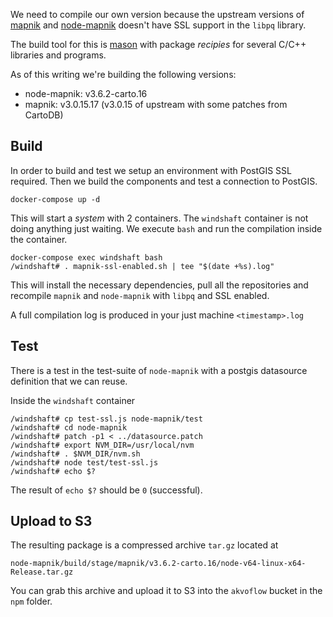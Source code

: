 We need to compile our own version because the upstream versions of
[mapnik](https://github.com/CartoDB/mapnik) and
[node-mapnik](https://github.com/CartoDB/node-mapnik) doesn't have SSL
support in the `libpq` library.

The build tool for this is [mason](https://github.com/CartoDB/mason/)
with package _recipies_ for several C/C++ libraries and programs.

As of this writing we're building the following versions:

* node-mapnik: v3.6.2-carto.16
* mapnik: v3.0.15.17 (v3.0.15 of upstream with some patches from CartoDB)


## Build

In order to build and test we setup an environment with PostGIS SSL required.
Then we build the components and test a connection to PostGIS.

    docker-compose up -d


This will start a _system_ with 2 containers. The `windshaft`
container is not doing anything just waiting. We execute `bash` and
run the compilation inside the container.


	docker-compose exec windshaft bash
	/windshaft# . mapnik-ssl-enabled.sh | tee "$(date +%s).log"

This will install the necessary dependencies, pull all the
repositories and recompile `mapnik` and `node-mapnik` with `libpq` and
SSL enabled.

A full compilation log is produced in your just machine
`<timestamp>.log`

## Test

There is a test in the test-suite of `node-mapnik` with a postgis
datasource definition that we can reuse.

Inside the `windshaft` container

    /windshaft# cp test-ssl.js node-mapnik/test
	/windshaft# cd node-mapnik
	/windshaft# patch -p1 < ../datasource.patch
	/windshaft# export NVM_DIR=/usr/local/nvm
	/windshaft# . $NVM_DIR/nvm.sh
	/windshaft# node test/test-ssl.js
	/windshaft# echo $?

The result of `echo $?` should be `0` (successful).

## Upload to S3

The resulting package is a compressed archive `tar.gz` located at

    node-mapnik/build/stage/mapnik/v3.6.2-carto.16/node-v64-linux-x64-Release.tar.gz

You can grab this archive and upload it to S3 into the `akvoflow`
bucket in the `npm` folder.
